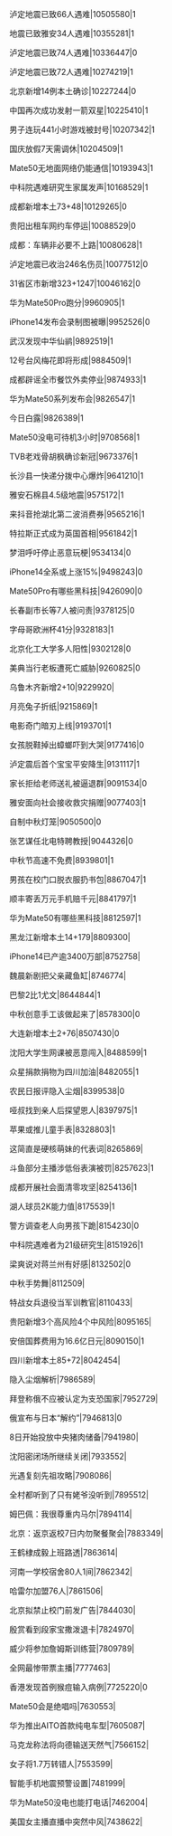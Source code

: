 泸定地震已致66人遇难|10505580|1

地震已致雅安34人遇难|10355281|1

泸定地震已致74人遇难|10336447|0

泸定地震已致72人遇难|10274219|1

北京新增14例本土确诊|10227244|0

中国再次成功发射一箭双星|10225410|1

男子连玩441小时游戏被封号|10207342|1

国庆放假7天需调休|10204509|1

Mate50无地面网络仍能通信|10193943|1

中科院遇难研究生家属发声|10168529|1

成都新增本土73+48|10129265|0

贵阳出租车网约车停运|10088529|0

成都：车辆非必要不上路|10080628|1

泸定地震已收治246名伤员|10077512|0

31省区市新增323+1247|10046162|0

华为Mate50Pro跑分|9960905|1

iPhone14发布会录制图被曝|9952526|0

武汉发现中华仙鹟|9892519|1

12号台风梅花即将形成|9884509|1

成都辟谣全市餐饮外卖停业|9874933|1

华为Mate50系列发布会|9826547|1

今日白露|9826389|1

Mate50没电可待机3小时|9708568|1

TVB老戏骨胡枫确诊新冠|9673376|1

长沙县一快递分拨中心爆炸|9641210|1

雅安石棉县4.5级地震|9575172|1

来抖音抢湖北第二波消费券|9565216|1

特拉斯正式成为英国首相|9561842|1

梦泪呼吁停止恶意玩梗|9534134|0

iPhone14全系或上涨15%|9498243|0

Mate50Pro有哪些黑科技|9426090|0

长春副市长等7人被问责|9378125|0

字母哥欧洲杯41分|9328183|1

北京化工大学多人阳性|9302128|0

美典当行老板遭死亡威胁|9260825|0

乌鲁木齐新增2+10|9229920|

月亮兔子折纸|9215869|1

电影奇门暗刃上线|9193701|1

女孩脱鞋掉出蟑螂吓到大哭|9177416|0

泸定震后首个宝宝平安降生|9131117|1

家长拒给老师送礼被逼退群|9091534|0

雅安面向社会接收救灾捐赠|9077403|1

自制中秋灯笼|9050500|0

张艺谋任北电特聘教授|9044326|0

中秋节高速不免费|8939801|1

男孩在校门口脱衣服扔书包|8867047|1

顺丰寄丢万元手机赔千元|8841797|1

华为Mate50有哪些黑科技|8812597|1

黑龙江新增本土14+179|8809300|

iPhone14已产逾3400万部|8752758|

魏晨新剧把父亲藏鱼缸|8746774|

巴黎2比1尤文|8644844|1

中秋创意手工该做起来了|8578300|0

大连新增本土2+76|8507430|0

沈阳大学生网课被恶意闯入|8488599|1

众星捐款捐物为四川加油|8482055|1

农民日报评隐入尘烟|8399538|0

哑叔找到亲人后探望恩人|8397975|1

苹果或推儿童手表|8328803|1

这简直是硬核萌妹的代表词|8265869|

斗鱼部分主播涉低俗表演被罚|8257623|1

成都开展社会面清零攻坚|8254136|1

湖人球员2K能力值|8175539|1

警方调查老人向男孩下跪|8154230|0

中科院遇难者为21级研究生|8151926|1

梁爽说对蒋兰州有好感|8132502|0

中秋手势舞|8112509|

特战女兵退役当军训教官|8110433|

贵阳新增3个高风险4个中风险|8095165|

安倍国葬费用为16.6亿日元|8090150|1

四川新增本土85+72|8042454|

隐入尘烟解析|7986589|

拜登称俄不应被认定为支恐国家|7952729|

俄宣布与日本“解约”|7946813|0

8日开始投放中央猪肉储备|7941980|

沈阳密闭场所继续关闭|7933552|

光遇复刻先祖攻略|7908086|

全村都听到了只有姥爷没听到|7895512|

姆巴佩：我很尊重内马尔|7894114|

北京：返京返校7日内勿聚餐聚会|7883349|

王鹤棣成毅上班路透|7863614|

河南一学校宿舍80人1间|7862342|

哈雷尔加盟76人|7861506|

北京拟禁止校门前发广告|7844030|

殷赏看到段家宝撒泼退卡|7824970|

威少将参加詹姆斯训练营|7809789|

全网最惨带票主播|7777463|

香港发现首例猴痘输入病例|7725220|0

Mate50会是绝唱吗|7630553|

华为推出AITO首款纯电车型|7605087|

马克龙称法将向德输送天然气|7566152|

女子将1.7万转错人|7553599|

智能手机地震预警设置|7481999|

华为Mate50没电也能打电话|7462004|

美国女主播直播中突然中风|7438622|

